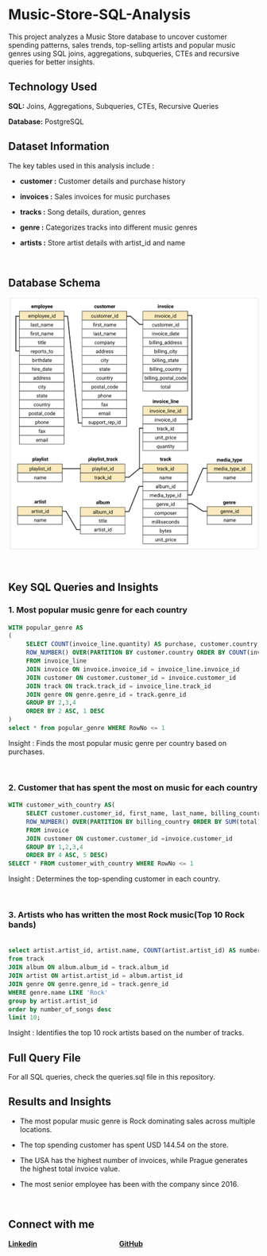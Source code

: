 # Music-Store-SQL-Analysis
This project analyzes a Music Store database to uncover customer spending patterns, sales trends, top-selling artists and popular music genres using SQL joins, aggregations, subqueries, CTEs and recursive queries for better insights.

## Technology Used

**SQL:** Joins, Aggregations, Subqueries, CTEs, Recursive Queries

**Database:** PostgreSQL

## Dataset Information

The key tables used in this analysis include :

- **customer :** Customer details and purchase history    

- **invoices :** Sales invoices for music purchases

- **tracks :** Song details, duration, genres

- **genre :** Categorizes tracks into different music genres

- **artists :** Store artist details with artist_id and name

<br> 

## Database Schema
![Database Schema](schema_diagram.png)

<br>

## Key SQL Queries and Insights

### 1. Most popular music genre for each country

```sql
WITH popular_genre AS
(
     SELECT COUNT(invoice_line.quantity) AS purchase, customer.country, genre.name, genre.genre_id,
	 ROW_NUMBER() OVER(PARTITION BY customer.country ORDER BY COUNT(invoice_line.quantity)DESC) AS RowNo
	 FROM invoice_line
	 JOIN invoice ON invoice.invoice_id = invoice_line.invoice_id
	 JOIN customer ON customer.customer_id = invoice.customer_id
	 JOIN track ON track.track_id = invoice_line.track_id
	 JOIN genre ON genre.genre_id = track.genre_id
	 GROUP BY 2,3,4
	 ORDER BY 2 ASC, 1 DESC
)
select * from popular_genre WHERE RowNo <= 1

 ```

Insight : Finds the most popular music genre per country based on purchases.

<br>

### 2. Customer that has spent the most on music for each country
```sql 
WITH customer_with_country AS(
     SELECT customer.customer_id, first_name, last_name, billing_country, SUM(total) AS total_spending,
	 ROW_NUMBER() OVER(PARTITION BY billing_country ORDER BY SUM(total) DESC) AS RowNo
	 FROM invoice
	 JOIN customer ON customer.customer_id =invoice.customer_id
	 GROUP BY 1,2,3,4
	 ORDER BY 4 ASC, 5 DESC)
SELECT * FROM customer_with_country WHERE RowNo <= 1
```
Insight : Determines the top-spending customer in each country.

<br>

### 3. Artists who has written the most Rock music(Top 10 Rock bands)
```sql

select artist.artist_id, artist.name, COUNT(artist.artist_id) AS number_of_songs
from track
JOIN album ON album.album_id = track.album_id
JOIN artist ON artist.artist_id = album.artist_id
JOIN genre ON genre.genre_id = track.genre_id
WHERE genre.name LIKE 'Rock'
group by artist.artist_id
order by number_of_songs desc
limit 10;
```
Insight : Identifies the top 10 rock artists based on the number of tracks.

## Full Query File

For all SQL queries, check the queries.sql file in this repository.

## Results and Insights
- The most popular music genre is Rock dominating sales across multiple locations.

- The top spending customer has spent USD 144.54 on the store.

- The USA has the highest number of invoices, while Prague generates the highest total invoice value.

- The most senior employee has been with the company since 2016.

<br>

## Connect with me


**[Linkedin](https://www.linkedin.com/in/akanksha-ghadage?lipi=urn%3Ali%3Apage%3Ad_flagship3_profile_view_base_contact_details%3BdlFNzzQrTAiOhMUx8JAUmA%3D%3D)**    &emsp; &emsp; &emsp; &emsp; &emsp; &emsp; &emsp; &emsp; &emsp;  **[GitHub](https://github.com/akanksha-ghadage)**
